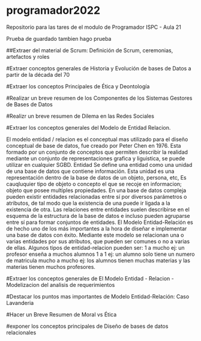 # programador2022
Repositorio para las tares de el modulo de Programador ISPC - Aula 21


Prueba de guardado tambien hago prueba 


##Extraer del material de Scrum: Definición de Scrum, ceremonias, artefactos y roles



#Extraer conceptos generales de Historia y Evolución de bases de Datos a partir de la década del 70



#Extraer los conceptos Principales de Ética y Deontología



#Realizar un breve resumen de los Componentes de los Sistemas Gestores de Bases de Datos



#Realizr un breve resumen de Dilema en las Redes Sociales



#Extraer los conceptos generales del Modelo de Entidad Relacion.

 El modelo entidad / relacion es el conceptual mas utilizado para el diseño conceptual de base de datos, fue creado
por Peter Chen en 1976. Esta formado por un conjunto de conceptos que permiten describir la realidad mediante un 
conjunto de representaciones grafica y liguistica, se puede utilizar en cualquier SGBD.
 Entidad Se define una entidad como una unidad de una base de datos que contiene información.
Esta unidad es una representación dentro de la base de datos de un objeto, persona, etc,
Es cauqluquier tipo de objeto o concepto el que se recoje en informacion; objeto que posee multiples propiedades.
En una base de datos compleja pueden existir entidades relacionadas entre sí por diversos parámetros o atributos, 
de tal modo que la existencia de una puede ir ligada a la existencia de otra. 
 Las relaciones entre entidades suelen describirse en el esquema de la estructura de la base de datos e incluso
pueden agruparse entre sí para formar conjuntos de entidades.
 El Modelo Entidad-Relación es de hecho uno de los más importantes a la hora de diseñar e implementar una base de datos con éxito.
Mediante este modelo se relacionan una o varias entidades por sus atributos, que pueden ser comunes o no a varias de ellas.
Algunos tipos de entidad-relacion pueden ser:
 1 a mucho ej: un profesor enseña a muchos alumnos
 1 a 1 ej: un alumno solo tiene un numero de matricula
 mucho a mucho ej: los alumnos tienen muchas materias y las materias tienen muchos profesores.


#Extraer los conceptos generales de El Modelo Entidad - Relacion - Modelizacion del analisis de requerimientos




#Destacar los puntos mas importantes de Modelo Entidad-Relación: Caso Lavanderia



#Hacer un Breve Resumen de Moral vs Ética




#exponer los conceptos principales de Diseño de bases de datos relacionales





